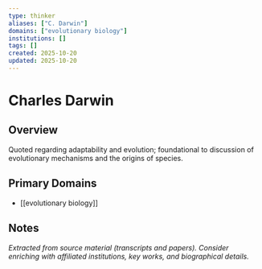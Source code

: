```yaml
---
type: thinker
aliases: ["C. Darwin"]
domains: ["evolutionary biology"]
institutions: []
tags: []
created: 2025-10-20
updated: 2025-10-20
---
```


# Charles Darwin

## Overview

Quoted regarding adaptability and evolution; foundational to discussion of evolutionary mechanisms and the origins of species.

## Primary Domains

- [[evolutionary biology]]

## Notes

*Extracted from source material (transcripts and papers). Consider enriching with affiliated institutions, key works, and biographical details.*
